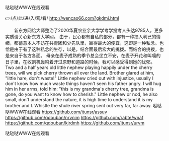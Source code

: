 
哒哒哒WWW在线观看




👉/点/此/进/入/观/看/ http://wencao66.com?gkdmi.html




　　新东方网给大师整治了2020华夏农业余大学学考学投考人头达9785人，更多实质请关心新东方大学网。
由于，民心都有自私的部分，都有一种损人利己的情绪，都蓄意本人不妨在共青团和少先队里，赢得最大的便宜，这即是一种私念。也恰是由于有了这种私念的生存，以是，结合面最后宏大的挑拨。而结合的挑拨，也是来自于各方各面。
母亲在麦子成熟的季节总会坐立不安，在麦子开花和叫嚷的日子里，在收割机轰鸣着开过原野和道路的时候，我可以感受得到她的忧郁。
Two and a half years old little nephew playing happily under the cherry trees, will we pick cherry thrown all over the land.
Brother glared at him, "little hare, don't waste!"
Little nephew cried out with injustice, usually I don't know how much waste things haven't seen his father angry.
I will hug him in her arms, told him: "this is my grandma's cherry tree, grandma is gone, do you want to know how to cherish."
Little nephew or nod, he also small, don't understand the nature, it is high time to understand it is my brother and I.
Whistle the shule river spring sent out very far, far away.
哒哒哒WWW在线观看 https://github.com/itunsr/assuv
https://github.com/qdouban/nrvnim
https://github.com/rabte/wnaf
https://github.com/qdouban/kjrdmh
https://github.com/itunsr/urvm





哒哒哒WWW在线观看
